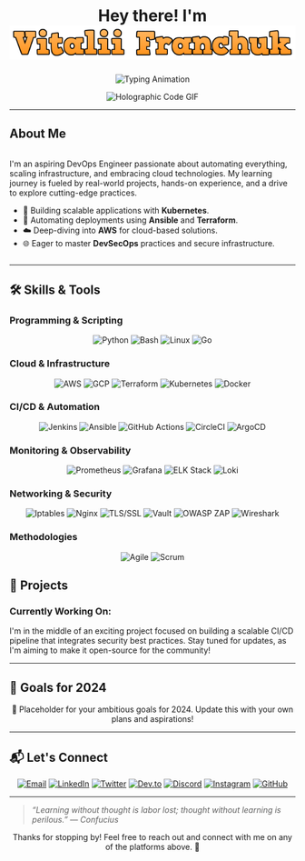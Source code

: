 <h1 align="center">
  Hey there! I'm <br>
  <img src="cooltext469510356555493(3).png" alt="Vitalii Franchuk">
</h1>

<p align="center">
  <img src="https://readme-typing-svg.herokuapp.com?font=Fira+Code&size=24&duration=4000&color=ff6347&center=true&vCenter=true&lines=DevOps+Engineer;Automation+Cloud;Always+Learning+and+Growing" alt="Typing Animation">
</p>

<div align="center">
  <img src="https://media.giphy.com/media/ZVik7pBtu9dNS/giphy.gif" width="600" alt="Holographic Code GIF">
</div>


---

## About Me

<div style="display: flex; align-items: center; justify-content: space-between;">
  <div style="flex: 1;">
    <p>
      I'm an aspiring DevOps Engineer passionate about automating everything, scaling infrastructure, and embracing cloud technologies. My learning journey is fueled by real-world projects, hands-on experience, and a drive to explore cutting-edge practices.
    </p>
    <ul>
      <li>🚀 Building scalable applications with <b>Kubernetes</b>.</li>
      <li>🔧 Automating deployments using <b>Ansible</b> and <b>Terraform</b>.</li>
      <li>☁️ Deep-diving into <b>AWS</b> for cloud-based solutions.</li>
      <li>🌐 Eager to master <b>DevSecOps</b> practices and secure infrastructure.</li>
    </ul>
  </div>
</div>

---

## 🛠️ Skills & Tools

### Programming & Scripting
<p align="center">
  <img src="https://img.shields.io/badge/Python-3776AB?style=for-the-badge&logo=python&logoColor=white" alt="Python">
  <img src="https://img.shields.io/badge/Bash-4EAA25?style=for-the-badge&logo=gnu-bash&logoColor=white" alt="Bash">
  <img src="https://img.shields.io/badge/Linux-FCC624?style=for-the-badge&logo=linux&logoColor=black" alt="Linux">
  <img src="https://img.shields.io/badge/Go-00ADD8?style=for-the-badge&logo=go&logoColor=white" alt="Go">
</p>

### Cloud & Infrastructure
<p align="center">
  <img src="https://img.shields.io/badge/AWS-232F3E?style=for-the-badge&logo=amazon-aws&logoColor=white" alt="AWS">
  <img src="https://img.shields.io/badge/GCP-4285F4?style=for-the-badge&logo=google-cloud&logoColor=white" alt="GCP">
  <img src="https://img.shields.io/badge/Terraform-623CE4?style=for-the-badge&logo=terraform&logoColor=white" alt="Terraform">
  <img src="https://img.shields.io/badge/Kubernetes-326CE5?style=for-the-badge&logo=kubernetes&logoColor=white" alt="Kubernetes">
  <img src="https://img.shields.io/badge/Docker-2496ED?style=for-the-badge&logo=docker&logoColor=white" alt="Docker">
</p>

### CI/CD & Automation
<p align="center">
  <img src="https://img.shields.io/badge/Jenkins-D24939?style=for-the-badge&logo=jenkins&logoColor=white" alt="Jenkins">
  <img src="https://img.shields.io/badge/Ansible-EE0000?style=for-the-badge&logo=ansible&logoColor=white" alt="Ansible">
  <img src="https://img.shields.io/badge/GitHub%20Actions-2088FF?style=for-the-badge&logo=github-actions&logoColor=white" alt="GitHub Actions">
  <img src="https://img.shields.io/badge/CircleCI-343434?style=for-the-badge&logo=circleci&logoColor=white" alt="CircleCI">
  <img src="https://img.shields.io/badge/ArgoCD-EF7B4D?style=for-the-badge&logo=argo&logoColor=white" alt="ArgoCD">
</p>

### Monitoring & Observability
<p align="center">
  <img src="https://img.shields.io/badge/Prometheus-E6522C?style=for-the-badge&logo=prometheus&logoColor=white" alt="Prometheus">
  <img src="https://img.shields.io/badge/Grafana-F46800?style=for-the-badge&logo=grafana&logoColor=white" alt="Grafana">
  <img src="https://img.shields.io/badge/ELK%20Stack-005571?style=for-the-badge&logo=elastic&logoColor=white" alt="ELK Stack">
  <img src="https://img.shields.io/badge/Loki-0B1834?style=for-the-badge&logo=grafana&logoColor=white" alt="Loki">
</p>

### Networking & Security
<p align="center">
  <img src="https://img.shields.io/badge/Iptables-009900?style=for-the-badge&logo=linux&logoColor=white" alt="Iptables">
  <img src="https://img.shields.io/badge/Nginx-009639?style=for-the-badge&logo=nginx&logoColor=white" alt="Nginx">
  <img src="https://img.shields.io/badge/TLS%20%2F%20SSL-3C873A?style=for-the-badge&logo=letsencrypt&logoColor=white" alt="TLS/SSL">
  <img src="https://img.shields.io/badge/Vault-007ACC?style=for-the-badge&logo=hashicorp&logoColor=white" alt="Vault">
  <img src="https://img.shields.io/badge/OWASP%20ZAP-181717?style=for-the-badge&logo=zap&logoColor=white" alt="OWASP ZAP">
  <img src="https://img.shields.io/badge/Wireshark-1679A7?style=for-the-badge&logo=wireshark&logoColor=white" alt="Wireshark">
</p>

### Methodologies
<p align="center">
  <img src="https://img.shields.io/badge/Agile-FF6600?style=for-the-badge&logo=agile&logoColor=white" alt="Agile">
  <img src="https://img.shields.io/badge/Scrum-6DB33F?style=for-the-badge&logo=scrum&logoColor=white" alt="Scrum">
</p>


## 🚧 Projects

### Currently Working On:
I'm in the middle of an exciting project focused on building a scalable CI/CD pipeline that integrates security best practices. Stay tuned for updates, as I'm aiming to make it open-source for the community!

---

## 🎯 Goals for 2024

<div align="center">
  <p>🚀 Placeholder for your ambitious goals for 2024. Update this with your own plans and aspirations!</p>
</div>

---

## 📬 Let's Connect

<p align="center">
  <a href="mailto:your.email@example.com"><img src="https://img.shields.io/badge/Email-D14836?style=for-the-badge&logo=gmail&logoColor=white" alt="Email"></a>
  <a href="https://www.linkedin.com/in/your-profile"><img src="https://img.shields.io/badge/LinkedIn-0A66C2?style=for-the-badge&logo=linkedin&logoColor=white" alt="LinkedIn"></a>
  <a href="https://twitter.com/your-profile"><img src="https://img.shields.io/badge/Twitter-1DA1F2?style=for-the-badge&logo=twitter&logoColor=white" alt="Twitter"></a>
  <a href="https://www.dev.to/your-profile"><img src="https://img.shields.io/badge/Dev.to-0A0A0A?style=for-the-badge&logo=dev.to&logoColor=white" alt="Dev.to"></a>
  <a href="https://discord.gg/your-invite-link"><img src="https://img.shields.io/badge/Discord-7289DA?style=for-the-badge&logo=discord&logoColor=white" alt="Discord"></a>
  <a href="https://www.instagram.com/your-profile"><img src="https://img.shields.io/badge/Instagram-E4405F?style=for-the-badge&logo=instagram&logoColor=white" alt="Instagram"></a>
  <a href="https://github.com/your-profile"><img src="https://img.shields.io/badge/GitHub-181717?style=for-the-badge&logo=github&logoColor=white" alt="GitHub"></a>
</p>

---

> _“Learning without thought is labor lost; thought without learning is perilous.” — Confucius_

<p align="center">
  Thanks for stopping by! Feel free to reach out and connect with me on any of the platforms above. 🌟
</p>

